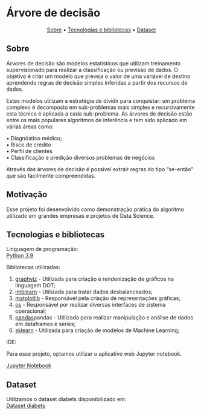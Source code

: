
<h1>Árvore de decisão</h1>

<p align = center> 
<a href = '#description'>Sobre</a> •
<a href = '#tecnologies'>Tecnologias e bibliotecas</a> •
<a href = '#dataset'>Dataset</a>
</p>


<h2 id = 'description'> Sobre</h2>


Árvores de decisão são modelos estatísticos que utilizam treinamento supervisionado para realizar a classificação ou previsão de dados. O objetivo é criar um modelo que preveja o valor de uma variável de destino aprendendo regras de decisão simples inferidas a partir dos recursos de dados.<br>

Estes modelos utilizam a estratégia de dividir para conquistar: um problema complexo é decomposto em sub-problemas mais simples e recursivamente esta técnica é aplicada a cada sub-problema. As árvores de decisão estão entre os mais populares algoritmos de inferência e tem sido aplicado em várias áreas como:

• Diagnóstico médico; <br> 
• Risco de crédito <br> 
• Perfil de clientes <br>
• Classificação e predição diversos problemas de negócios <br>

Através das árvores de decisão é possível extrair regras do tipo “se-então” que são facilmente compreendidas. <br>

<h2 id = 'description'> Motivação</h2>

Esse projeto foi desenvolvido como demonstração prática do algoritmo utilizado em grandes empresas e projetos de Data Science.<br>


<h2 id = 'tecnologies'> Tecnologias e bibliotecas </h2>
<p>Linguagem de programação:<br>
<a href='https://www.python.org'>Python 3.9</a>

Bibliotecas utilizadas:<br> 
1.	<a href='https://pypi.org/project/graphviz/'>graphviz</a>  - Utilizada para criação e rendenização de gráficos na linguagem DOT; <br>
2.	<a href='https://pypi.org/project/imblearn/'>imblearn</a> - Utilizada para tratar dados desbalanceados; <br>
3.	<a href='https://pypi.org/project/imblearn/'>matplotlib</a> - Responsável pela criação de representações gráficas; <br>
4.	<a href='https://docs.python.org/pt-br/3.7/library/os.html'>os</a> - Responsável por realizar diversas interfaces de sistema operacional; <br>
5.	<a href='https://pandas.pydata.org/docs/index.html'>pandas</a>pandas - Utilizada para realizar manipulação e análise de dados em dataframes e series; <br>
7.	<a href='https://scikit-learn.org/stable/'>sklearn</a> - Utilizada para criação de modelos de Machine Learning; <br>

 IDE:<br>

Para esse projeto, optamos utilizar o aplicativo web Jupyter notebook.<br>

<a href='https://jupyter.org/'>Jupyter Notebook</a>


<h2 id = 'dataset'> Dataset</h2>
Utilizamos o dataset diabets disponibilizado em:<br>
<a href='https://www.kaggle.com/datasets/saurabh00007/diabetescsv?select=diabetes.csv'>Dataset diabets</a>





